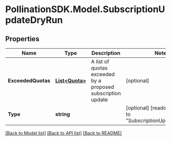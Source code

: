 
# PollinationSDK.Model.SubscriptionUpdateDryRun

## Properties

Name | Type | Description | Notes
------------ | ------------- | ------------- | -------------
**ExceededQuotas** | [**List&lt;Quota&gt;**](Quota.md) | A list of quotas exceeded by a proposed subscription update | [optional] 
**Type** | **string** |  | [optional] [readonly] [default to "SubscriptionUpdateDryRun"]

[[Back to Model list]](../README.md#documentation-for-models)
[[Back to API list]](../README.md#documentation-for-api-endpoints)
[[Back to README]](../README.md)

